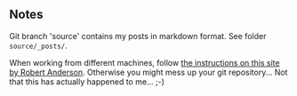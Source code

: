 ## Notes

Git branch 'source' contains my posts in markdown format. See folder <code>source/_posts/</code>.

When working from different machines, follow [the instructions on this site by Robert Anderson](http://blog.zerosharp.com/clone-your-octopress-to-blog-from-two-places/). Otherwise you might mess up your git repository... Not that this has actually happened to me... ;-)

